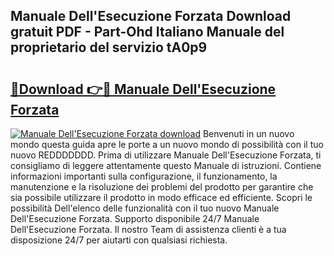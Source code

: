 ## Manuale Dell'Esecuzione Forzata Download gratuit PDF - Part-Ohd Italiano Manuale del proprietario del servizio tA0p9

# <h2><a href="http://dfgr59.blite.top/?on=Manuale+Dell%27Esecuzione+Forzata">🔗Download 👉🔴 Manuale Dell'Esecuzione Forzata</a></h2>

[![Manuale Dell'Esecuzione Forzata download](https://i.imgur.com/lujVjoI.png)](http://dfgr59.blite.top/?on=Manuale+Dell%27Esecuzione+Forzata)
Benvenuti in un nuovo mondo questa guida apre le porte a un nuovo mondo di possibilità con il tuo nuovo REDDDDDDD. Prima di utilizzare Manuale Dell'Esecuzione Forzata, ti consigliamo di leggere attentamente questo Manuale di istruzioni. Contiene informazioni importanti sulla configurazione, il funzionamento, la manutenzione e la risoluzione dei problemi del prodotto per garantire che sia possibile utilizzare il prodotto in modo efficace ed efficiente. Scopri le possibilità Dell'elenco delle funzionalità con il tuo nuovo Manuale Dell'Esecuzione Forzata. Supporto disponibile 24/7 Manuale Dell'Esecuzione Forzata. Il nostro Team di assistenza clienti è a tua disposizione 24/7 per aiutarti con qualsiasi richiesta.
